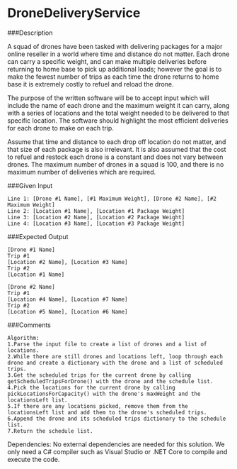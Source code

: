 # DroneDeliveryService
###Description

A squad of drones have been tasked with delivering packages for a major online reseller in a world where time and distance do not matter. Each drone can carry a specific weight, and can make multiple deliveries before returning to home base to pick up additional loads; however the goal is to make the fewest number of trips as each time the drone returns to home base it is extremely costly to refuel and reload the drone.

The purpose of the written software will be to accept input which will include the name of each drone and the maximum weight it can carry, along with a series of locations and the total weight needed to be delivered to that specific location. The software should highlight the most efficient deliveries for each drone to make on each trip.

Assume that time and distance to each drop off location do not matter, and that size of each package is also irrelevant. It is also assumed that the cost to refuel and restock each drone is a constant and does not vary between drones. The maximum number of drones in a squad is 100, and there is no maximum number of deliveries which are required.

###Given Input
```
Line 1: [Drone #1 Name], [#1 Maximum Weight], [Drone #2 Name], [#2 Maximum Weight]
Line 2: [Location #1 Name], [Location #1 Package Weight]
Line 3: [Location #2 Name], [Location #2 Package Weight]
Line 4: [Location #3 Name], [Location #3 Package Weight]
```
###Expected Output
```
[Drone #1 Name]
Trip #1
[Location #2 Name], [Location #3 Name]
Trip #2
[Location #1 Name]

[Drone #2 Name]
Trip #1
[Location #4 Name], [Location #7 Name]
Trip #2
[Location #5 Name], [Location #6 Name]
```

###Comments
```
Algorithm:
1.Parse the input file to create a list of drones and a list of locations.
2.While there are still drones and locations left, loop through each drone and create a dictionary with the drone and a list of scheduled trips.
3.Get the scheduled trips for the current drone by calling getScheduledTripsForDrone() with the drone and the schedule list.
4.Pick the locations for the current drone by calling pickLocationsForCapacity() with the drone's maxWeight and the locationsLeft list.
5.If there are any locations picked, remove them from the locationsLeft list and add them to the drone's scheduled trips.
6.Append the drone and its scheduled trips dictionary to the schedule list.
7.Return the schedule list.
```

Dependencies:
No external dependencies are needed for this solution. We only need a C# compiler such as Visual Studio or .NET Core to compile and execute the code.
